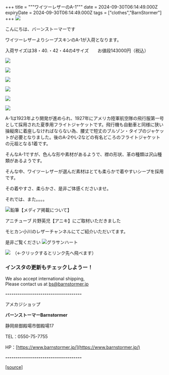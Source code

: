 +++
title = """ワイツーレザーのA-1"""
date = 2024-09-30T06:14:49.000Z
expiryDate = 2024-09-30T06:14:49.000Z
tags = ["clothes","BarnStormer"]
+++
[![](https://stat.ameba.jp/user_images/20231023/16/barnstormer-go/b2/03/p/o0420015015354743273.png)](https://ameblo.jp/barnstormer-go/entry-12825670498.html)

こんにちは、バーンストーマーです

ワイツーレザーよりシープスキンのA-1が入荷となります。

入荷サイズは38・40.・42・44の4サイズ　　お値段143000円（税込）

[![](https://stat.ameba.jp/user_images/20240930/15/barnstormer-go/aa/7c/j/o0489070015492459487.jpg)](https://stat.ameba.jp/user_images/20240930/15/barnstormer-go/aa/7c/j/o0489070015492459487.jpg)

[![](https://stat.ameba.jp/user_images/20240930/15/barnstormer-go/d7/84/j/o0488070015492459490.jpg)](https://stat.ameba.jp/user_images/20240930/15/barnstormer-go/d7/84/j/o0488070015492459490.jpg)

[![](https://stat.ameba.jp/user_images/20240930/15/barnstormer-go/3b/73/j/o0496070015492459491.jpg)](https://stat.ameba.jp/user_images/20240930/15/barnstormer-go/3b/73/j/o0496070015492459491.jpg)

[![](https://stat.ameba.jp/user_images/20240930/15/barnstormer-go/46/b6/j/o0466070015492459494.jpg)](https://stat.ameba.jp/user_images/20240930/15/barnstormer-go/46/b6/j/o0466070015492459494.jpg)

[![](https://stat.ameba.jp/user_images/20240930/15/barnstormer-go/4e/4d/j/o0494070015492459497.jpg)](https://stat.ameba.jp/user_images/20240930/15/barnstormer-go/4e/4d/j/o0494070015492459497.jpg)

[![](https://stat.ameba.jp/user_images/20240930/15/barnstormer-go/18/84/j/o0466070015492459502.jpg)](https://stat.ameba.jp/user_images/20240930/15/barnstormer-go/18/84/j/o0466070015492459502.jpg)

A-1は1923年より開発が進められ、1927年にアメリカ陸軍航空隊の飛行服第一号として採用された夏季用フライトジャケットです。飛行機も自動車と同様に狭い操縦席に着座しなければならない為、腰丈で短丈のブルゾン・タイプのジャケットが必要となりました。後のA-2やL-2などの有名どころのフライトジャケットの元祖となる1着です。

そんなA-1ですが、色んな形や素材があるようで、襟の形状、革の種類は沢山種類があるようです。

そんな中、ワイツーレザーが選んだ素材はとても柔らかで着やすいシープを採用です。

その着やすさ、柔らかさ、是非ご体感くださいませ。

それでは、また。。。。

![鉛筆](https://stat100.ameba.jp/blog/ucs/img/char/char3/519.png)【メディア掲載について】

アニチューブ 片野英児【アニキ】にご取材いただきました

モヒカン小川のレザーチャンネルにてご紹介いただいてます。

是非ご覧ください ![グラサンハート](https://stat100.ameba.jp/blog/ucs/img/char/char3/148.png)

[![](https://stat.ameba.jp/user_images/20230412/16/barnstormer-go/6a/23/p/o0108010815269242493.png)](https://www.instagram.com/barnstormer_daily/)　（←クリックするとリンク先へ飛べます）

### インスタの更新もチェックしようー！

We also accept international shipping,  
Please contact us at bs@barnstormer.jp

**\-------------------------------------**

アメカジショップ

**バーンストーマーBarnstormer**

静岡県御殿場市御殿場17

TEL：0550-75-7755

HP：[https://www.barnstormer.jp/](https://www.barnstormer.jp/)

**\-------------------------------------**

[[source]](https://ameblo.jp/barnstormer-go/entry-12869487903.html)
